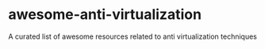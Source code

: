 # awesome-anti-virtualization
A curated list of awesome resources related to anti virtualization techniques
